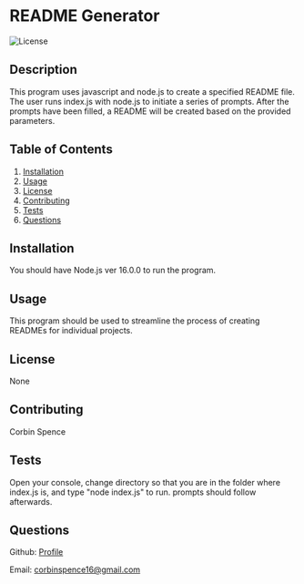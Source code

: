 # README Generator

![License](https://img.shields.io/badge/license-None-lightgrey)

## Description

This program uses javascript and node.js to create a specified README file. The user runs index.js with node.js to initiate a series of prompts. After the prompts have been filled, a README will be created based on the provided parameters.

## Table of Contents

1. [Installation](#Installation)
2. [Usage](#Usage)
3. [License](#License)
4. [Contributing](#Contributing)
5. [Tests](#Tests)
6. [Questions](#Questions)

## Installation

You should have Node.js ver 16.0.0 to run the program.

## Usage

This program should be used to streamline the process of creating READMEs for individual projects.

## License

None

## Contributing

Corbin Spence

## Tests

Open your console, change directory so that you are in the folder where index.js is, and type "node index.js" to run. prompts should follow afterwards.

## Questions

Github: [Profile](https://github.com/CorbinSpence)

Email: corbinspence16@gmail.com
